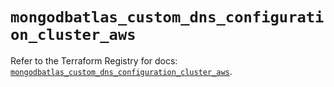 # `mongodbatlas_custom_dns_configuration_cluster_aws`

Refer to the Terraform Registry for docs: [`mongodbatlas_custom_dns_configuration_cluster_aws`](https://registry.terraform.io/providers/mongodb/mongodbatlas/1.17.0/docs/resources/custom_dns_configuration_cluster_aws).

